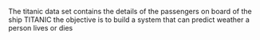 The titanic data set contains the details of the passengers on board of the ship TITANIC the objective is to build a system that can predict weather a person lives or dies
